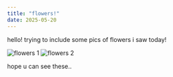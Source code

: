 ```yaml
---
title: "flowers!"
date: 2025-05-20
---
```

hello! trying to include some pics of flowers i saw today!

![flowers 1](assets/IMG_2415.HEIC)
![flowers 2](/assets/IMG_2416.HEIC)

hope u can see these..
